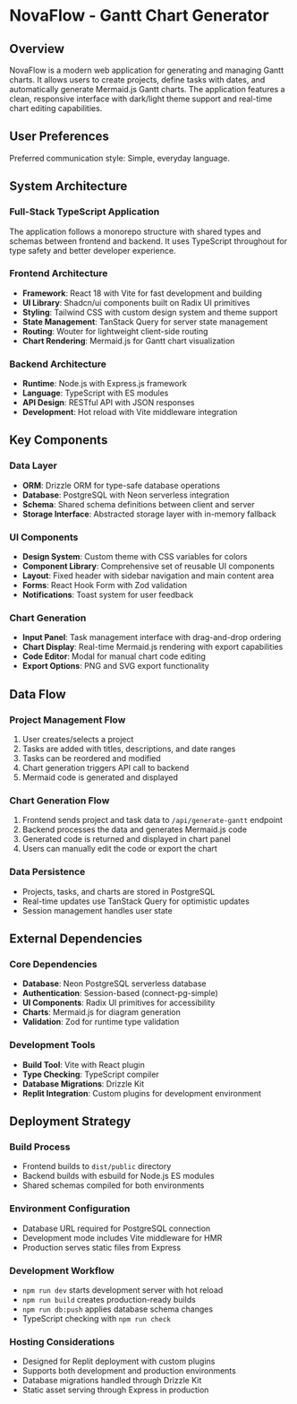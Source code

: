 # NovaFlow - Gantt Chart Generator

## Overview

NovaFlow is a modern web application for generating and managing Gantt charts. It allows users to create projects, define tasks with dates, and automatically generate Mermaid.js Gantt charts. The application features a clean, responsive interface with dark/light theme support and real-time chart editing capabilities.

## User Preferences

Preferred communication style: Simple, everyday language.

## System Architecture

### Full-Stack TypeScript Application
The application follows a monorepo structure with shared types and schemas between frontend and backend. It uses TypeScript throughout for type safety and better developer experience.

### Frontend Architecture
- **Framework**: React 18 with Vite for fast development and building
- **UI Library**: Shadcn/ui components built on Radix UI primitives
- **Styling**: Tailwind CSS with custom design system and theme support
- **State Management**: TanStack Query for server state management
- **Routing**: Wouter for lightweight client-side routing
- **Chart Rendering**: Mermaid.js for Gantt chart visualization

### Backend Architecture
- **Runtime**: Node.js with Express.js framework
- **Language**: TypeScript with ES modules
- **API Design**: RESTful API with JSON responses
- **Development**: Hot reload with Vite middleware integration

## Key Components

### Data Layer
- **ORM**: Drizzle ORM for type-safe database operations
- **Database**: PostgreSQL with Neon serverless integration
- **Schema**: Shared schema definitions between client and server
- **Storage Interface**: Abstracted storage layer with in-memory fallback

### UI Components
- **Design System**: Custom theme with CSS variables for colors
- **Component Library**: Comprehensive set of reusable UI components
- **Layout**: Fixed header with sidebar navigation and main content area
- **Forms**: React Hook Form with Zod validation
- **Notifications**: Toast system for user feedback

### Chart Generation
- **Input Panel**: Task management interface with drag-and-drop ordering
- **Chart Display**: Real-time Mermaid.js rendering with export capabilities
- **Code Editor**: Modal for manual chart code editing
- **Export Options**: PNG and SVG export functionality

## Data Flow

### Project Management Flow
1. User creates/selects a project
2. Tasks are added with titles, descriptions, and date ranges
3. Tasks can be reordered and modified
4. Chart generation triggers API call to backend
5. Mermaid code is generated and displayed

### Chart Generation Flow
1. Frontend sends project and task data to `/api/generate-gantt` endpoint
2. Backend processes the data and generates Mermaid.js code
3. Generated code is returned and displayed in chart panel
4. Users can manually edit the code or export the chart

### Data Persistence
- Projects, tasks, and charts are stored in PostgreSQL
- Real-time updates use TanStack Query for optimistic updates
- Session management handles user state

## External Dependencies

### Core Dependencies
- **Database**: Neon PostgreSQL serverless database
- **Authentication**: Session-based (connect-pg-simple)
- **UI Components**: Radix UI primitives for accessibility
- **Charts**: Mermaid.js for diagram generation
- **Validation**: Zod for runtime type validation

### Development Tools
- **Build Tool**: Vite with React plugin
- **Type Checking**: TypeScript compiler
- **Database Migrations**: Drizzle Kit
- **Replit Integration**: Custom plugins for development environment

## Deployment Strategy

### Build Process
- Frontend builds to `dist/public` directory
- Backend builds with esbuild for Node.js ES modules
- Shared schemas compiled for both environments

### Environment Configuration
- Database URL required for PostgreSQL connection
- Development mode includes Vite middleware for HMR
- Production serves static files from Express

### Development Workflow
- `npm run dev` starts development server with hot reload
- `npm run build` creates production-ready builds
- `npm run db:push` applies database schema changes
- TypeScript checking with `npm run check`

### Hosting Considerations
- Designed for Replit deployment with custom plugins
- Supports both development and production environments
- Database migrations handled through Drizzle Kit
- Static asset serving through Express in production
